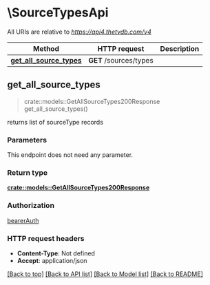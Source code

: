 # \SourceTypesApi

All URIs are relative to *https://api4.thetvdb.com/v4*

Method | HTTP request | Description
------------- | ------------- | -------------
[**get_all_source_types**](SourceTypesApi.md#get_all_source_types) | **GET** /sources/types | 



## get_all_source_types

> crate::models::GetAllSourceTypes200Response get_all_source_types()


returns list of sourceType records

### Parameters

This endpoint does not need any parameter.

### Return type

[**crate::models::GetAllSourceTypes200Response**](getAllSourceTypes_200_response.md)

### Authorization

[bearerAuth](../README.md#bearerAuth)

### HTTP request headers

- **Content-Type**: Not defined
- **Accept**: application/json

[[Back to top]](#) [[Back to API list]](../README.md#documentation-for-api-endpoints) [[Back to Model list]](../README.md#documentation-for-models) [[Back to README]](../README.md)

